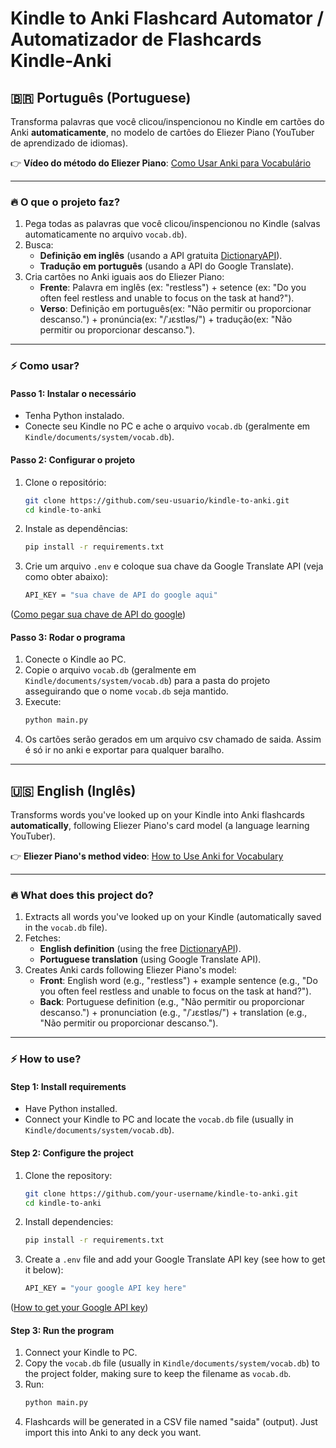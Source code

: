 # Kindle to Anki Flashcard Automator / Automatizador de Flashcards Kindle-Anki

<!-- Português -->
## 🇧🇷 Português (Portuguese)

Transforma palavras que você clicou/inspencionou no Kindle em cartões do Anki **automaticamente**, no modelo de cartões do Eliezer Piano (YouTuber de aprendizado de idiomas).  

👉 **Vídeo do método do Eliezer Piano**: [Como Usar Anki para Vocabulário](https://www.youtube.com/watch?v=akYH2dafutY&list=PLBb4O15oYCV2PkmQwk9dsGstU4ios7yHl&index=2)  

---  

### 🔥 **O que o projeto faz?**  
1. Pega todas as palavras que você clicou/inspencionou no Kindle (salvas automaticamente no arquivo `vocab.db`).  
2. Busca:  
   - **Definição em inglês** (usando a API gratuita [DictionaryAPI](https://dictionaryapi.dev/)).  
   - **Tradução em português** (usando a API do Google Translate).  
3. Cria cartões no Anki iguais aos do Eliezer Piano:  
   - **Frente**: Palavra em inglês (ex: "restless") + setence (ex: "Do you often feel restless and unable to focus on the task at hand?").  
   - **Verso**: Definição em português(ex: "Não permitir ou proporcionar descanso.") + pronúncia(ex: "/ˈɹɛstləs/") + tradução(ex: "Não permitir ou proporcionar descanso.").  

---  

### ⚡ **Como usar?**  

#### **Passo 1: Instalar o necessário**  
- Tenha Python instalado.  
- Conecte seu Kindle no PC e ache o arquivo `vocab.db` (geralmente em `Kindle/documents/system/vocab.db`).  

#### **Passo 2: Configurar o projeto**  
1. Clone o repositório:  
   ```bash
   git clone https://github.com/seu-usuario/kindle-to-anki.git
   cd kindle-to-anki
2. Instale as dependências:
    ```bash
    pip install -r requirements.txt 
3. Crie um arquivo `.env` e coloque sua chave da Google Translate API (veja como obter abaixo):
    ```bash
    API_KEY = "sua chave de API do google aqui"
([Como pegar sua chave de API do google](https://www.youtube.com/watch?v=zkJlZHsZbTQ))


#### **Passo 3: Rodar o programa**
1. Conecte o Kindle ao PC.
2. Copie o arquivo `vocab.db` (geralmente em `Kindle/documents/system/vocab.db`) para a pasta do projeto asseguirando que o nome `vocab.db` seja mantido.
3. Execute:
    ```bash
    python main.py
4. Os cartões serão gerados em um arquivo csv chamado de saida. Assim é só ir no anki e exportar para qualquer baralho.
---

<!-- English -->
## 🇺🇸 English (Inglês)

Transforms words you've looked up on your Kindle into Anki flashcards **automatically**, following Eliezer Piano's card model (a language learning YouTuber).  

👉 **Eliezer Piano's method video**: [How to Use Anki for Vocabulary](https://www.youtube.com/watch?v=akYH2dafutY&list=PLBb4O15oYCV2PkmQwk9dsGstU4ios7yHl&index=2)  

---  

### 🔥 **What does this project do?**  
1. Extracts all words you've looked up on your Kindle (automatically saved in the `vocab.db` file).  
2. Fetches:  
   - **English definition** (using the free [DictionaryAPI](https://dictionaryapi.dev/)).  
   - **Portuguese translation** (using Google Translate API).  
3. Creates Anki cards following Eliezer Piano's model:  
   - **Front**: English word (e.g., "restless") + example sentence (e.g., "Do you often feel restless and unable to focus on the task at hand?").  
   - **Back**: Portuguese definition (e.g., "Não permitir ou proporcionar descanso.") + pronunciation (e.g., "/ˈɹɛstləs/") + translation (e.g., "Não permitir ou proporcionar descanso.").  

---  

### ⚡ **How to use?**  

#### **Step 1: Install requirements**  
- Have Python installed.  
- Connect your Kindle to PC and locate the `vocab.db` file (usually in `Kindle/documents/system/vocab.db`).  

#### **Step 2: Configure the project**  
1. Clone the repository:  
   ```bash
   git clone https://github.com/your-username/kindle-to-anki.git
   cd kindle-to-anki
2. Install dependencies:
    ```bash
    pip install -r requirements.txt 
3. Create a `.env` file and add your Google Translate API key (see how to get it below):
    ```bash
    API_KEY = "your google API key here"
([How to get your Google API key](https://www.youtube.com/watch?v=zkJlZHsZbTQ))


#### **Step 3: Run the program**
1. Connect your Kindle to PC.
2. Copy the `vocab.db` file (usually in `Kindle/documents/system/vocab.db`) to the project folder, making sure to keep the filename as `vocab.db`.
3. Run:
    ```bash
    python main.py
4. Flashcards will be generated in a CSV file named "saida" (output). Just import this into Anki to any deck you want.

